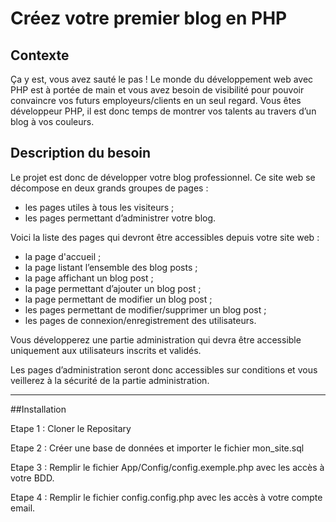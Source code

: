 # Créez votre premier blog en PHP

## Contexte

Ça y est, vous avez sauté le pas ! Le monde du développement web avec PHP est à portée de main et vous avez besoin de visibilité pour pouvoir convaincre vos futurs employeurs/clients en un seul regard. Vous êtes développeur PHP, il est donc temps de montrer vos talents au travers d’un blog à vos couleurs.

## Description du besoin

Le projet est donc de développer votre blog professionnel. Ce site web se décompose en deux grands groupes de pages :

- les pages utiles à tous les visiteurs ;
- les pages permettant d’administrer votre blog.

Voici la liste des pages qui devront être accessibles depuis votre site web :

- la page d'accueil ;
- la page listant l’ensemble des blog posts ;
- la page affichant un blog post ;
- la page permettant d’ajouter un blog post ;
- la page permettant de modifier un blog post ;
- les pages permettant de modifier/supprimer un blog post ;
- les pages de connexion/enregistrement des utilisateurs.

Vous développerez une partie administration qui devra être accessible uniquement aux utilisateurs inscrits et validés.


Les pages d’administration seront donc accessibles sur conditions et vous veillerez à la sécurité de la partie administration.

------------

##Installation

Etape 1 : Cloner le Repositary

Etape 2 : Créer une base de données et importer le fichier mon_site.sql

Etape 3 : Remplir le fichier App/Config/config.exemple.php avec les accès à votre BDD.

Etape 4 : Remplir le fichier config.config.php avec les accès à votre compte email.



              